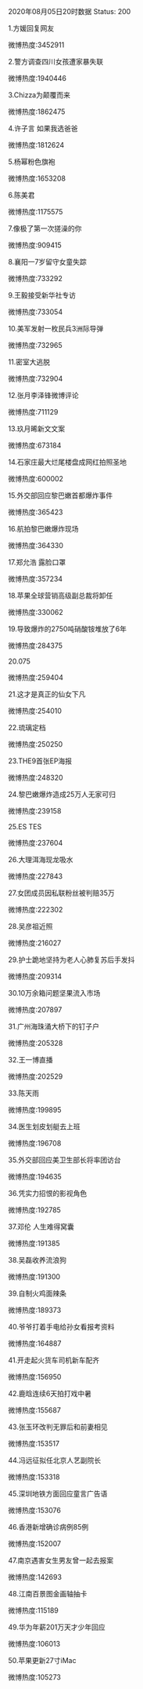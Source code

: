 2020年08月05日20时数据
Status: 200

1.方媛回复网友

微博热度:3452911

2.警方调查四川女孩遭家暴失联

微博热度:1940446

3.Chizza为颠覆而来

微博热度:1862475

4.许子言 如果我选爸爸

微博热度:1812624

5.杨幂粉色旗袍

微博热度:1653208

6.陈美君

微博热度:1175575

7.像极了第一次搓澡的你

微博热度:909415

8.襄阳一7岁留守女童失踪

微博热度:733292

9.王毅接受新华社专访

微博热度:733054

10.美军发射一枚民兵3洲际导弹

微博热度:732965

11.密室大逃脱

微博热度:732904

12.张月李泽锋微博评论

微博热度:711129

13.玖月晞新文文案

微博热度:673184

14.石家庄最大烂尾楼盘成网红拍照圣地

微博热度:600002

15.外交部回应黎巴嫩首都爆炸事件

微博热度:365423

16.航拍黎巴嫩爆炸现场

微博热度:364330

17.郑允浩 露脸口罩

微博热度:357234

18.苹果全球营销高级副总裁将卸任

微博热度:330062

19.导致爆炸的2750吨硝酸铵堆放了6年

微博热度:284375

20.075

微博热度:259404

21.这才是真正的仙女下凡

微博热度:254010

22.琉璃定档

微博热度:250250

23.THE9首张EP海报

微博热度:248320

24.黎巴嫩爆炸造成25万人无家可归

微博热度:239158

25.ES TES

微博热度:237604

26.大理洱海现龙吸水

微博热度:227843

27.女团成员因私联粉丝被判赔35万

微博热度:222302

28.吴彦祖近照

微博热度:216027

29.护士跪地坚持为老人心肺复苏后手发抖

微博热度:209314

30.10万余箱问题坚果流入市场

微博热度:207897

31.广州海珠涌大桥下的钉子户

微博热度:205328

32.王一博直播

微博热度:202529

33.陈天雨

微博热度:199895

34.医生划皮划艇去上班

微博热度:196708

35.外交部回应美卫生部长将率团访台

微博热度:194635

36.凭实力招恨的影视角色

微博热度:192785

37.邓伦 人生难得窝囊

微博热度:191385

38.吴磊收养流浪狗

微博热度:191300

39.自制火鸡面辣条

微博热度:189373

40.爷爷打着手电给孙女看报考资料

微博热度:164887

41.开走起火货车司机新车配齐

微博热度:156950

42.鹿晗连续6天拍打戏中暑

微博热度:155687

43.张玉环改判无罪后和前妻相见

微博热度:153517

44.冯远征拟任北京人艺副院长

微博热度:153318

45.深圳地铁方面回应童言广告语

微博热度:153076

46.香港新增确诊病例85例

微博热度:152007

47.南京遇害女生男友曾一起去报案

微博热度:142693

48.江南百景图金画轴抽卡

微博热度:115189

49.华为年薪201万天才少年回应

微博热度:106013

50.苹果更新27寸iMac

微博热度:105273

